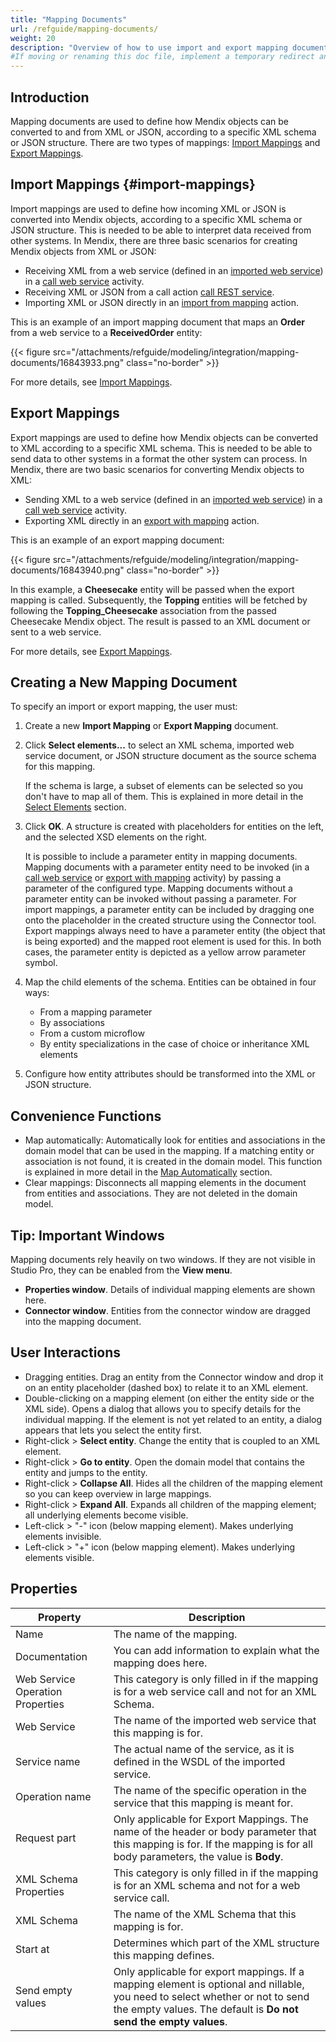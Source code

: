 ```yaml
---
title: "Mapping Documents"
url: /refguide/mapping-documents/
weight: 20
description: "Overview of how to use import and export mapping documents in Studio Pro."
#If moving or renaming this doc file, implement a temporary redirect and let the respective team know they should update the URL in the product. See Mapping to Products for more details.
---
```


## Introduction

Mapping documents are used to define how Mendix objects can be converted to and from XML or JSON, according to a specific XML schema or JSON structure. There are two types of mappings: [Import Mappings](/refguide/import-mappings/) and [Export Mappings](/refguide/export-mappings/).

## Import Mappings {#import-mappings}

Import mappings are used to define how incoming XML or JSON is converted into Mendix objects, according to a specific XML schema or JSON structure. This is needed to be able to interpret data received from other systems. In Mendix, there are three basic scenarios for creating Mendix objects from XML or JSON:

* Receiving XML from a web service (defined in an [imported web service](/refguide/consumed-web-service/)) in a [call web service](/refguide/call-web-service-action/) activity.
* Receiving XML or JSON from a call action [call REST service](/refguide/call-rest-action/).
* Importing XML or JSON directly in an [import from mapping](/refguide/import-mapping-action/) action. 

This is an example of an import mapping document that maps an **Order** from a web service to a **ReceivedOrder** entity:

{{< figure src="/attachments/refguide/modeling/integration/mapping-documents/16843933.png" class="no-border" >}}

For more details, see [Import Mappings](/refguide/import-mappings/).

## Export Mappings

Export mappings are used to define how Mendix objects can be converted to XML according to a specific XML schema. This is needed to be able to send data to other systems in a format the other system can process. In Mendix, there are two basic scenarios for converting Mendix objects to XML:

* Sending XML to a web service (defined in an [imported web service](/refguide/consumed-web-service/)) in a [call web service](/refguide/call-web-service-action/) activity.
* Exporting XML directly in an [export with mapping](/refguide/export-mapping-action/) action. 

This is an example of an export mapping document:

{{< figure src="/attachments/refguide/modeling/integration/mapping-documents/16843940.png" class="no-border" >}}

In this example, a **Cheesecake** entity will be passed when the export mapping is called. Subsequently, the **Topping** entities will be fetched by following the **Topping_Cheesecake** association from the passed Cheesecake Mendix object. The result is passed to an XML document or sent to a web service.

For more details, see [Export Mappings](/refguide/export-mappings/).

## Creating a New Mapping Document

To specify an import or export mapping, the user must:

1. Create a new **Import Mapping** or **Export Mapping** document.
2. Click **Select elements...** to select an XML schema, imported web service document, or JSON structure document as the source schema for this mapping.

    If the schema is large, a subset of elements can be selected so you don't have to map all of them. This is explained in more detail in the [Select Elements](/refguide/select--elements/) section.

3. Click **OK**. A structure is created with placeholders for entities on the left, and the selected XSD elements on the right.

    It is possible to include a parameter entity in mapping documents. Mapping documents with a parameter entity need to be invoked (in a [call web service](/refguide/call-web-service-action/) or [export with mapping](/refguide/export-mapping-action/) activity) by passing a parameter of the configured type. Mapping documents without a parameter entity can be invoked without passing a parameter. For import mappings, a parameter entity can be included by dragging one onto the placeholder in the created structure using the Connector tool. Export mappings always need to have a parameter entity (the object that is being exported) and the mapped root element is used for this. In both cases, the parameter entity is depicted as a yellow arrow parameter symbol.

4. Map the child elements of the schema. Entities can be obtained in four ways:

    * From a mapping parameter
    * By associations
    * From a custom microflow
    * By entity specializations in the case of choice or inheritance XML elements

5. Configure how entity attributes should be transformed into the XML or JSON structure.

## Convenience Functions

* Map automatically: Automatically look for entities and associations in the domain model that can be used in the mapping. If a matching entity or association is not found, it is created in the domain model. This function is explained in more detail in the [Map Automatically](/refguide/map-automatically/) section.
* Clear mappings: Disconnects all mapping elements in the document from entities and associations. They are not deleted in the domain model.

## Tip: Important Windows

Mapping documents rely heavily on two windows. If they are not visible in Studio Pro, they can be enabled from the **View menu**.

* **Properties window**. Details of individual mapping elements are shown here.
* **Connector window**. Entities from the connector window are dragged into the mapping document.

## User Interactions

* Dragging entities. Drag an entity from the Connector window and drop it on an entity placeholder (dashed box) to relate it to an XML element. 
* Double-clicking on a mapping element (on either the entity side or the XML side). Opens a dialog that allows you to specify details for the individual mapping. If the element is not yet related to an entity, a dialog appears that lets you select the entity first.
* Right-click > **Select entity**. Change the entity that is coupled to an XML element.
* Right-click > **Go to entity**. Open the domain model that contains the entity and jumps to the entity.
* Right-click > **Collapse All**. Hides all the children of the mapping element so you can keep overview in large mappings.
* Right-click > **Expand All**. Expands all children of the mapping element; all underlying elements become visible.
* Left-click > "-" icon (below mapping element). Makes underlying elements invisible.
* Left-click > "+" icon (below mapping element). Makes underlying elements visible.

## Properties

| Property | Description |
| --- | --- |
| Name | The name of the mapping. |
| Documentation | You can add information to explain what the mapping does here. |
| Web Service Operation Properties | This category is only filled in if the mapping is for a web service call and not for an XML Schema. |
| Web Service | The name of the imported web service that this mapping is for. |
| Service name | The actual name of the service, as it is defined in the WSDL of the imported service. |
| Operation name | The name of the specific operation in the service that this mapping is meant for. |
| Request part | Only applicable for Export Mappings. The name of the header or body parameter that this mapping is for. If the mapping is for all body parameters, the value is **Body**. |
| XML Schema Properties | This category is only filled in if the mapping is for an XML schema and not for a web service call. |
| XML Schema | The name of the XML Schema that this mapping is for. |
| Start at | Determines which part of the XML structure this mapping defines. |
| Send empty values | Only applicable for export mappings. If a mapping element is optional and nillable, you need to select whether or not to send the empty values. The default is **Do not send the empty values**. |
